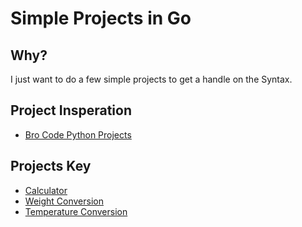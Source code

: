 # Simple Projects in Go

## Why?
I just want to do a few simple projects to get a handle on the Syntax.

## Project Insperation
- [Bro Code Python Projects](https://youtu.be/4wGuB3oAKc4?si=dqKh5rBYM6fWcJrK)

## Projects Key
- [Calculator](./calculator/)
- [Weight Conversion](./weight-conversion/)
- [Temperature Conversion](./temperature-converter/)